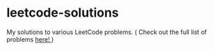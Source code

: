 # leetcode-solutions
My solutions to various LeetCode problems. ( Check out the full list of problems <a href="https://leetcode.com/problemset/all"> here! </a> )
